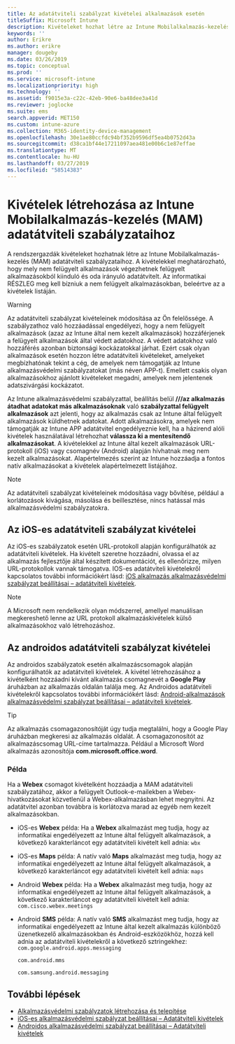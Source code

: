 ```yaml
---
title: Az adatátviteli szabályzat kivételei alkalmazások esetén
titleSuffix: Microsoft Intune
description: Kivételeket hozhat létre az Intune Mobilalkalmazás-kezelés (MAM) adatátviteli szabályzataihoz.
keywords: ''
author: Erikre
ms.author: erikre
manager: dougeby
ms.date: 03/26/2019
ms.topic: conceptual
ms.prod: ''
ms.service: microsoft-intune
ms.localizationpriority: high
ms.technology: ''
ms.assetid: f9015e3a-c22c-42eb-90e6-ba48dee3a41d
ms.reviewer: joglocke
ms.suite: ems
search.appverid: MET150
ms.custom: intune-azure
ms.collection: M365-identity-device-management
ms.openlocfilehash: 30e1ae80ccfdc94bf352b9596df5ea4b0752d43a
ms.sourcegitcommit: d38ca1bf44e17211097aea481e00b6c1e87effae
ms.translationtype: MT
ms.contentlocale: hu-HU
ms.lasthandoff: 03/27/2019
ms.locfileid: "58514383"
---
```

# <a name="how-to-create-exceptions-to-the-intune-mobile-application-management-mam-data-transfer-policy"></a>Kivételek létrehozása az Intune Mobilalkalmazás-kezelés (MAM) adatátviteli szabályzataihoz

A rendszergazdák kivételeket hozhatnak létre az Intune Mobilalkalmazás-kezelés (MAM) adatátviteli szabályzataihoz. A kivételekkel meghatározható, hogy mely nem felügyelt alkalmazások végezhetnek felügyelt alkalmazásokból kiinduló és oda irányuló adatátvitelt. Az informatikai RÉSZLEG meg kell bízniuk a nem felügyelt alkalmazásokban, beleértve az a kivételek listáján. 

>[!WARNING] 
> Az adatátviteli szabályzat kivételeinek módosítása az Ön felelőssége. A szabályzathoz való hozzáadással engedélyezi, hogy a nem felügyelt alkalmazások (azaz az Intune által nem kezelt alkalmazások) hozzáférjenek a felügyelt alkalmazások által védett adatokhoz. A védett adatokhoz való hozzáférés azonban biztonsági kockázatokkal járhat. Ezért csak olyan alkalmazások esetén hozzon létre adatátviteli kivételeket, amelyeket megbízhatónak tekint a cég, de amelyek nem támogatják az Intune alkalmazásvédelmi szabályzatokat (más néven APP-t). Emellett csakis olyan alkalmazásokhoz ajánlott kivételeket megadni, amelyek nem jelentenek adatszivárgási kockázatot.

Az Intune alkalmazásvédelmi szabályzattal, beállítás belül **///az alkalmazás átadhat adatokat más alkalmazásoknak** való **szabályzattal felügyelt alkalmazások** azt jelenti, hogy az alkalmazás csak az Intune által felügyelt alkalmazások küldhetnek adatokat. Adott alkalmazásokra, amelyek nem támogatják az Intune APP adatátvitel engedélyeznie kell, ha a házirend alóli kivételek használatával létrehozhat **válassza ki a mentesítendő alkalmazásokat**. A kivételekkel az Intune által kezelt alkalmazások URL-protokoll (iOS) vagy csomagnév (Android) alapján hívhatnak meg nem kezelt alkalmazásokat. Alapértelmezés szerint az Intune hozzáadja a fontos natív alkalmazásokat a kivételek alapértelmezett listájához. 

> [!NOTE]
> Az adatátviteli szabályzat kivételeinek módosítása vagy bővítése, például a korlátozások kivágása, másolása és beillesztése, nincs hatással más alkalmazásvédelmi szabályzatokra. 

## <a name="ios-data-transfer-exceptions"></a>Az iOS-es adatátviteli szabályzat kivételei
Az iOS-es szabályzatok esetén URL-protokoll alapján konfigurálhatók az adatátviteli kivételek. Ha kivételt szeretne hozzáadni, olvassa el az alkalmazás fejlesztője által készített dokumentációt, és ellenőrizze, milyen URL-protokollok vannak támogatva. IOS-es adatátviteli kivételekről kapcsolatos további információkért lásd: [iOS alkalmazás alkalmazásvédelmi szabályzat beállításai – adatátviteli kivételek](app-protection-policy-settings-ios.md#data-transfer-exemptions).

> [!NOTE]
> A Microsoft nem rendelkezik olyan módszerrel, amellyel manuálisan megkereshető lenne az URL protokoll alkalmazáskivételek külső alkalmazásokhoz való létrehozáshoz. 

## <a name="android-data-transfer-exceptions"></a>Az androidos adatátviteli szabályzat kivételei
Az androidos szabályzatok esetén alkalmazáscsomagok alapján konfigurálhatók az adatátviteli kivételek. A kivétel létrehozásához a kivételként hozzáadni kívánt alkalmazás csomagnevét a **Google Play** áruházban az alkalmazás oldalán találja meg. Az Androidos adatátviteli kivételekről kapcsolatos további információkért lásd: [Android-alkalmazások alkalmazásvédelmi szabályzat beállításai – adatátviteli kivételek](app-protection-policy-settings-android.md#data-transfer-exemptions).


>[!TIP]
> Az alkalmazás csomagazonosítóját úgy tudja megtalálni, hogy a Google Play áruházban megkeresi az alkalmazás oldalát. A csomagazonosítót az alkalmazáscsomag URL-címe tartalmazza. Például a Microsoft Word alkalmazás azonosítója **com.microsoft.office.word**.

### <a name="example"></a>Példa
Ha a **Webex** csomagot kivételként hozzáadja a MAM adatátviteli szabályzatához, akkor a felügyelt Outlook-e-mailekben a Webex-hivatkozásokat közvetlenül a Webex-alkalmazásban lehet megnyitni. Az adatátvitel azonban továbbra is korlátozva marad az egyéb nem kezelt alkalmazásokban.

- iOS-es **Webex** példa:   Ha a **Webex** alkalmazást meg tudja, hogy az informatikai engedélyezett az Intune által felügyelt alkalmazások, a következő karakterláncot egy adatátviteli kivételt kell adnia: <code>wbx</code>
    
 - iOS-es **Maps** példa:  A natív való **Maps** alkalmazást meg tudja, hogy az informatikai engedélyezett az Intune által felügyelt alkalmazások, a következő karakterláncot egy adatátviteli kivételt kell adnia: <code>maps</code>

- Android **Webex** példa:   Ha a **Webex** alkalmazást meg tudja, hogy az informatikai engedélyezett az Intune által felügyelt alkalmazások, a következő karakterláncot egy adatátviteli kivételt kell adnia: <code>com.cisco.webex.meetings</code>
    
- Android **SMS** példa:   A natív való **SMS** alkalmazást meg tudja, hogy az informatikai engedélyezett az Intune által kezelt alkalmazás különböző üzenetkezelő alkalmazásokban és Android-eszközökhöz, hozzá kell adnia az adatátviteli kivételekről a következő sztringekhez: 
    <code>com.google.android.apps.messaging</code>
    
    <code>com.android.mms</code>
    
    <code>com.samsung.android.messaging</code>

## <a name="next-steps"></a>További lépések

- [Alkalmazásvédelmi szabályzatok létrehozása és telepítése](app-protection-policies.md)
- [iOS-es alkalmazásvédelmi szabályzat beállításai – Adatátviteli kivételek](app-protection-policy-settings-ios.md#data-transfer-exemptions)
- [Androidos alkalmazásvédelmi szabályzat beállításai – Adatátviteli kivételek](app-protection-policy-settings-android.md#data-transfer-exemptions)
